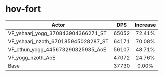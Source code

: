 # hov-fort
| Actor | DPS | Increase |
|---|:---:|:---:|
|VF_yshaarj_yogg_370843904366271_ST|65052|72.41%|
|VF_yshaarj_nzoth_670185945028287_ST|64171|70.08%|
|VF_cthun_yogg_445673290325935_AoE|56107|48.71%|
|VF_yogg_nzoth_AoE|47072|24.76%|
|Base|37730|0.00%|
